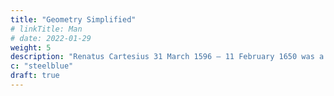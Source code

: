 ```yaml
---
title: "Geometry Simplified"
# linkTitle: Man
# date: 2022-01-29
weight: 5
description: "Renatus Cartesius 31 March 1596 – 11 February 1650 was a French philosopher, mathematician, and scientist who invented analytic geometry"
c: "steelblue"
draft: true
---
```


